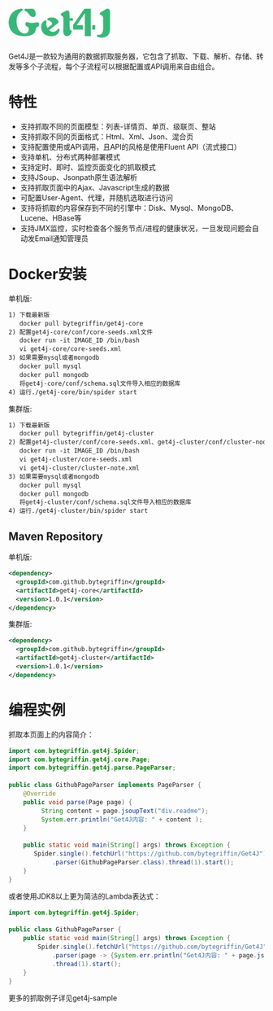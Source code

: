 ![Image text](https://raw.githubusercontent.com/bytegriffin/get4j/master/logo.png)
===========================
  Get4J是一款较为通用的数据抓取服务器，它包含了抓取、下载、解析、存储、转发等多个子流程，每个子流程可以根据配置或API调用来自由组合。

# 特性
* 支持抓取不同的页面模型：列表-详情页、单页、级联页、整站
* 支持抓取不同的页面格式：Html、Xml、Json、混合页
* 支持配置使用或API调用，且API的风格是使用Fluent API（流式接口）
* 支持单机、分布式两种部署模式
* 支持定时、即时、监控页面变化的抓取模式
* 支持JSoup、Jsonpath原生语法解析
* 支持抓取页面中的Ajax、Javascript生成的数据
* 可配置User-Agent、代理，并随机选取进行访问
* 支持将抓取的内容保存到不同的引擎中：Disk、Mysql、MongoDB、Lucene、HBase等
* 支持JMX监控，实时检查各个服务节点/进程的健康状况，一旦发现问题会自动发Email通知管理员

# Docker安装
单机版:

```xml
1) 下载最新版
   docker pull bytegriffin/get4j-core
2) 配置get4j-core/conf/core-seeds.xml文件
   docker run -it IMAGE_ID /bin/bash
   vi get4j-core/core-seeds.xml
3) 如果需要mysql或者mongodb
   docker pull mysql
   docker pull mongodb 
   将get4j-core/conf/schema.sql文件导入相应的数据库
4) 运行./get4j-core/bin/spider start
```
集群版:

```xml
1) 下载最新版
   docker pull bytegriffin/get4j-cluster
2) 配置get4j-cluster/conf/core-seeds.xml、get4j-cluster/conf/cluster-node.xml文件
   docker run -it IMAGE_ID /bin/bash
   vi get4j-cluster/core-seeds.xml
   vi get4j-cluster/cluster-note.xml
3) 如果需要mysql或者mongodb
   docker pull mysql
   docker pull mongodb 
   将get4j-cluster/conf/schema.sql文件导入相应的数据库
4) 运行./get4j-cluster/bin/spider start
```

## Maven Repository
单机版:

```xml
<dependency>
  <groupId>com.github.bytegriffin</groupId>
  <artifactId>get4j-core</artifactId>
  <version>1.0.1</version>
</dependency>
```
集群版:

```xml
<dependency>
  <groupId>com.github.bytegriffin</groupId>
  <artifactId>get4j-cluster</artifactId>
  <version>1.0.1</version>
</dependency>
```

# 编程实例
抓取本页面上的内容简介：

```java
import com.bytegriffin.get4j.Spider;
import com.bytegriffin.get4j.core.Page;
import com.bytegriffin.get4j.parse.PageParser;

public class GithubPageParser implements PageParser {
    @Override
    public void parse(Page page) {
    	 String content = page.jsoupText("div.readme");
    	 System.err.println("Get4J内容: " + content );
    }

    public static void main(String[] args) throws Exception {
	   Spider.single().fetchUrl("https://github.com/bytegriffin/Get4J")
	        .parser(GithubPageParser.class).thread(1).start();
    }
}
```
或者使用JDK8以上更为简洁的Lambda表达式：

```java
import com.bytegriffin.get4j.Spider;

public class GithubPageParser {
	public static void main(String[] args) throws Exception {
		Spider.single().fetchUrl("https://github.com/bytegriffin/Get4J")
			.parser(page -> {System.err.println("Get4J内容: " + page.jsoupText("div.readme"));})
			.thread(1).start();
	}
}
```

更多的抓取例子详见get4j-sample
